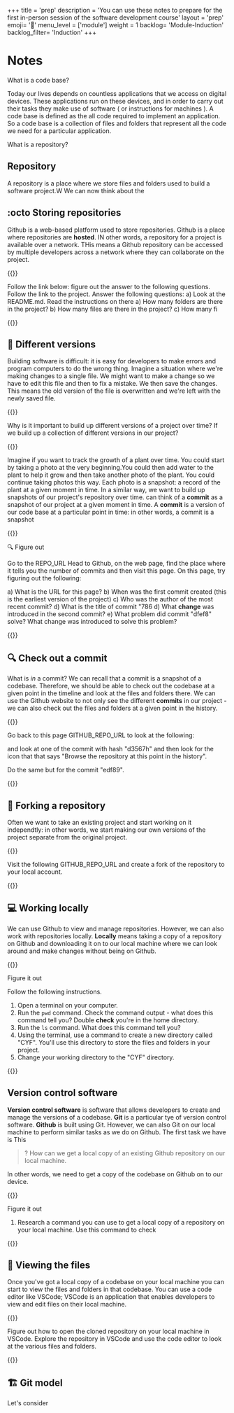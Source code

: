 +++
title = 'prep'
description = 'You can use these notes to prepare for the first in-person session of the software development course'
layout = 'prep'
emoji= '📝'
menu_level = ['module']
weight = 1
backlog= 'Module-Induction'
backlog_filter= 'Induction'
+++

# Notes

What is a code base?

Today our lives depends on countless applications that we access on digital devices. These applications run on these devices, and in order to carry out their tasks they make use of software ( or instructions for machines ). A code base is defined as the all code required to implement an application. So a code base is a collection of files and folders that represent all the code we need for a particular application.

What is a repository?

## Repository

A repository is a place where we store files and folders used to build a software project.W
We can now think about the

## :octo Storing repositories

Github is a web-based platform used to store repositories. Github is a place where repositories are **hosted**. IN other words, a repository for a project is available over a network. THis means a Github repository can be accessed by multiple developers across a network where they can collaborate on the project.

{{<note type="exercise">}}

Follow the link below: figure out the answer to the following questions.
Follow the link to the project.
Answer the following questions:
a) Look at the README.md. Read the instructions on there
a) How many folders are there in the project?
b) How many files are there in the project?
c) How many fi

{{</note>}}

## 📸 Different versions

Building software is difficult: it is easy for developers to make errors and program computers to do the wrong thing.
Imagine a situation where we're making changes to a single file.
We might want to make a change so we have to edit this file and then to fix a mistake. We then save the changes.
This means the old version of the file is overwritten and we're left with the newly saved file.

{{<note type="exercise">}}

Why is it important to build up different versions of a project over time?
If we build up a collection of different versions in our project?

{{</note>}}

Imagine if you want to track the growth of a plant over time.
You could start by taking a photo at the very beginning.You could then add water to the plant to help it grow and then take another photo of the plant. You could continue taking photos this way. Each photo is a snapshot: a record of the plant at a given moment in time.
In a similar way, we want to build up snapshots of our project's repository over time.
can think of a **commit** as a snapshot of our project at a given moment in time.
A **commit** is a version of our code base at a particular point in time: in other words, a commit is a snapshot

{{<note type="exercise">}}

🔍 Figure out

Go to the REPO_URL
Head to Github, on the web page, find the place where it tells you the number of commits and then visit this page.
On this page, try figuring out the following:

a) What is the URL for this page?
b) When was the first commit created (this is the earliest version of the project)
c) Who was the author of the most recent commit?
d) What is the title of commit "786
d) What **change** was introduced in the second commit?
e) What problem did commit "dfef8" solve? What change was introduced to solve this problem?

{{</note>}}

## 🔍 Check out a commit

What is _in_ a commit? We can recall that a commit is a snapshot of a codebase. Therefore, we should be able to check out the codebase at a given point in the timeline and look at the files and folders there. We can use the Github website to not only see the different **commits** in our project - we can also check out the files and folders at a given point in the history.

{{<note type="exercise">}}

Go back to this page GITHUB_REPO_URL to look at the following:

and look at one of the commit with hash "d3567h" and then look for the icon that that says "Browse the repository at this point in the history".

Do the same but for the commit "edf89".

{{</note>}}

## 🍴 Forking a repository

Often we want to take an existing project and start working on it independtly: in other words, we start making our own versions of the project separate from the original project.

{{<note type="exercise">}}

Visit the following GITHUB_REPO_URL and create a fork of the repository to your local account.

{{</note>}}

## 💻 Working locally

We can use Github to view and manage repositories. However, we can also work with repositories locally. **Locally** means taking a copy of a repository on Github and downloading it on to our local machine where we can look around and make changes without being on Github.

{{<note type="exercise">}}

Figure it out

Follow the following instructions.

1. Open a terminal on your computer.
2. Run the `pwd` command. Check the command output - what does this command tell you? Double **check** you're in the home directory.
3. Run the `ls` command. What does this command tell you?
4. Using the terminal, use a command to create a new directory called "CYF". You'll use this directory to store the files and folders in your project.
5. Change your working directory to the "CYF" directory.

{{</note>}}

## Version control software

**Version control software** is software that allows developers to create and manage the versions of a codebase. **Git** is a particular tye of version control software. **Github** is built using Git. However, we can also Git on our local machine to perform similar tasks as we do on Github. The first task we have is This

> ? How can we get a local copy of an existing Github repository on our local machine.

In other words, we need to get a copy of the codebase on Github on to our device.

{{<note type="exercise">}}

Figure it out

1. Research a command you can use to get a local copy of a repository on your local machine.
   Use this command to check

{{</note>}}

## 📘 Viewing the files

Once you've got a local copy of a codebase on your local machine you can start to view the files and folders in that codebase. You can use a code editor like VSCode; VSCode is an application that enables developers to view and edit files on their local machine.

{{<note type="exercise">}}

Figure out how to open the cloned repository on your local machine in VSCode. Explore the repository in VSCode and use the code editor to look at the various files and folders.

{{</note>}}

## 🏗️ Git model

Let's consider
